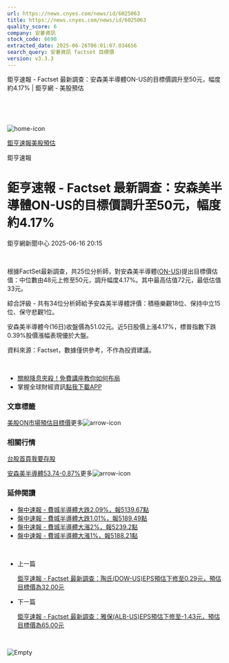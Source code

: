 ```yaml
---
url: https://news.cnyes.com/news/id/6025063
title: https://news.cnyes.com/news/id/6025063
quality_score: 6
company: 安碁資訊
stock_code: 6690
extracted_date: 2025-06-26T06:01:07.034656
search_query: 安碁資訊 factset 目標價
version: v3.3.3
---
```


鉅亨速報 - Factset 最新調查：安森美半導體ON-US的目標價調升至50元，幅度約4.17% | 鉅亨網 - 美股預估

‌

‌

![home-icon](/assets/icons/breadCrumb/symbol-icon-home.svg)

[鉅亨速報](/news/cat/anue_live)[美股預估](/news/cat/us_forecast)

鉅亨速報

# 鉅亨速報 - Factset 最新調查：安森美半導體ON-US的目標價調升至50元，幅度約4.17%

鉅亨網新聞中心 2025-06-16 20:15

‌

根據FactSet最新調查，共25位分析師，對安森美半導體([ON-US](https://invest.cnyes.com/usstock/detail/ON))提出目標價估值：中位數由48元上修至50元，調升幅度4.17%。其中最高估值72元，最低估值33元。

綜合評級 - 共有34位分析師給予安森美半導體評價：積極樂觀18位、保持中立15位、保守悲觀1位。

安森美半導體今(16日)收盤價為51.02元。近5日股價上漲4.17%，標普指數下跌0.39%股價漲幅表現優於大盤。

資料來源：Factset，數據僅供參考，不作為投資建議。

‌

* [關稅降息夾殺！免費講座教你如何布局](https://events.cnyes.com/rsc2025H2-35584?utm_source=anue&utm_medium=usstocks_end)
* 掌握全球財經資訊[點我下載APP](http://www.cnyes.com/app/?utm_source=mweb&utm_medium=HamMenuBanner&utm_campaign=fixed&utm_content=entr)

### 文章標籤

[美股](https://news.cnyes.com/tag/美股 "美股")[ON](https://news.cnyes.com/tag/ON "ON")[市場預估](https://news.cnyes.com/tag/市場預估 "市場預估")[目標價](https://news.cnyes.com/tag/目標價 "目標價")更多![arrow-icon](/assets/icons/arrows/arrow-down.svg)

### 相關行情

[台股首頁](https://www.cnyes.com/twstock)[我要存股](https://supr.link/8OHaU)

[安森美半導體53.74-0.87%](https://invest.cnyes.com/usstock/detail/ON)更多![arrow-icon](/assets/icons/arrows/arrow-down.svg)

### 延伸閱讀

* [盤中速報 - 費城半導體大跌2.09%，報5139.67點](/news/id/6022834)
* [盤中速報 - 費城半導體大跌1.01%，報5189.49點](/news/id/6019232)
* [盤中速報 - 費城半導體大漲2%，報5239.2點](/news/id/6017353)
* [盤中速報 - 費城半導體大漲1%，報5188.21點](/news/id/6017262)

‌

* 上一篇

  [鉅亨速報 - Factset 最新調查：陶氏(DOW-US)EPS預估下修至0.29元，預估目標價為32.00元](/news/id/6025148)
* 下一篇

  [鉅亨速報 - Factset 最新調查：雅保(ALB-US)EPS預估下修至-1.43元，預估目標價為65.00元](/news/id/6022953)

‌

![Empty](/assets/icons/skeleton/empty-image.svg)

‌